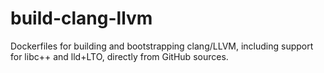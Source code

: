 # build-clang-llvm

Dockerfiles for building and bootstrapping clang/LLVM, including support for libc++ and lld+LTO, directly from GitHub sources.